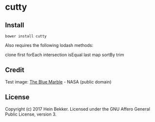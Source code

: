 # cutty

## Install

```
bower install cutty
```

Also requires the following lodash methods:

clone
first
forEach
intersection
isEqual
last
map
sortBy
trim

## Credit

Test image: [The Blue Marble](https://www.nasa.gov/content/blue-marble-image-of-the-earth-from-apollo-17) - NASA (public domain)

## License

Copyright (c) 2017 Hein Bekker. Licensed under the GNU Affero General Public License, version 3.
